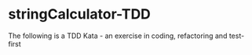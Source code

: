 # stringCalculator-TDD
The following is a TDD Kata - an exercise in coding, refactoring and test-first
